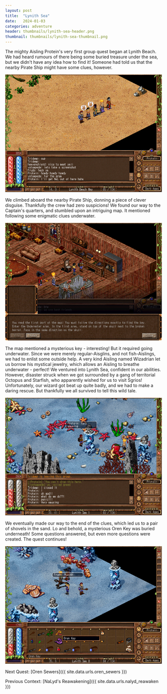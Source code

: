 ```yaml
---
layout: post
title:  "Lynith Sea"
date:   2024-01-03
categories: adventure
header: thumbnails/lynith-sea-header.png
thumbnail: thumbnails/lynith-sea-thumbnail.png
---
```


The mighty Aisling Protein's very first group quest began at Lynith Beach. We had heard rumours of there being some buried treasure under the sea, but we didn't have any idea how to find it! Someone had told us that the nearby Pirate Ship might have some clues, however.

![Lynith Sea Quest Start](/assets/img/adventures/sradagan-lynith-sea-start.png)

We climbed aboard the nearby Pirate Ship, donning a piece of clever disguise. Thankfully the crew had zero suspicions! We found our way to the Captain's quarters, and stumbled upon an intriguing map. It mentioned following some enigmatic clues underwater.

![Lynith Sea Quest Map](/assets/img/adventures/sradagan-lynith-sea-map.png)

The map mentioned a mysterious key - interesting! But it required going underwater. Since we were merely regular-Aisglins, and not fish-Aislings, we had to enlist some outside help. A very kind Aisling named Wizadrian let us borrow his mystical jewelry, which allows an Aisling to breathe underwater - perfect! We ventured into Lynith Sea, confident in our abilities. However, disaster struck when we got surrounded by a gang of territorial Octopus and Starfish, who apparently wished for us to visit Sgrios! Unfortunately, our wizard got beat up quite badly, and we had to make a daring rescue. But thankfully we all survived to tell this wild tale.

![Lynith Sea Quest Disaster](/assets/img/adventures/sradagan-lynith-sea-disaster.png)

We eventually made our way to the end of the clues, which led us to a pair of shovels in the sand. Lo and behold, a mysterious Oren Key was buried underneath! Some questions answered, but even more questions were created. The quest continues!

![Lynith Sea Quest Success](/assets/img/adventures/sradagan-lynith-sea-success.png)

Next Quest: [Oren Sewers]({{ site.data.urls.oren_sewers }})

Previous Context: [NaLyd's Reawakening]({{ site.data.urls.nalyd_reawaken }})
